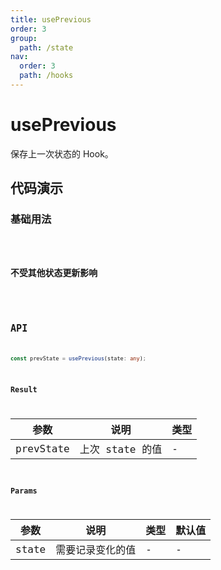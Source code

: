 ```yaml
---
title: usePrevious
order: 3
group:
  path: /state
nav:
  order: 3
  path: /hooks
---
```


# usePrevious

保存上一次状态的 Hook。

## 代码演示

### 基础用法

<code src="./demos/demo1.tsx"/>

### 不受其他状态更新影响

<code src="./demos/demo2.tsx"/>

## API

```ts
const prevState = usePrevious(state: any);
```

### Result

| 参数      | 说明            | 类型 |
| --------- | --------------- | ---- |
| prevState | 上次 state 的值 | -    |

### Params

| 参数  | 说明             | 类型 | 默认值 |
| ----- | ---------------- | ---- | ------ |
| state | 需要记录变化的值 | -    | -      |
